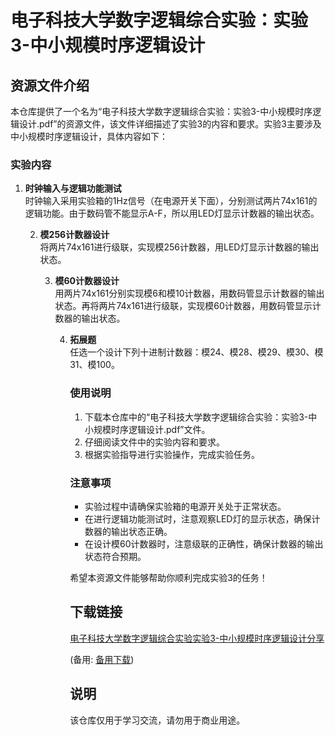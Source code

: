 # 电子科技大学数字逻辑综合实验：实验3-中小规模时序逻辑设计

## 资源文件介绍

本仓库提供了一个名为“电子科技大学数字逻辑综合实验：实验3-中小规模时序逻辑设计.pdf”的资源文件，该文件详细描述了实验3的内容和要求。实验3主要涉及中小规模时序逻辑设计，具体内容如下：

### 实验内容

1. **时钟输入与逻辑功能测试**  
   时钟输入采用实验箱的1Hz信号（在电源开关下面），分别测试两片74x161的逻辑功能。由于数码管不能显示A-F，所以用LED灯显示计数器的输出状态。

   2. **模256计数器设计**  
      将两片74x161进行级联，实现模256计数器，用LED灯显示计数器的输出状态。

      3. **模60计数器设计**  
         用两片74x161分别实现模6和模10计数器，用数码管显示计数器的输出状态。再将两片74x161进行级联，实现模60计数器，用数码管显示计数器的输出状态。

         4. **拓展题**  
            任选一个设计下列十进制计数器：模24、模28、模29、模30、模31、模100。

            ### 使用说明

            1. 下载本仓库中的“电子科技大学数字逻辑综合实验：实验3-中小规模时序逻辑设计.pdf”文件。
            2. 仔细阅读文件中的实验内容和要求。
            3. 根据实验指导进行实验操作，完成实验任务。

            ### 注意事项

            - 实验过程中请确保实验箱的电源开关处于正常状态。
            - 在进行逻辑功能测试时，注意观察LED灯的显示状态，确保计数器的输出状态正确。
            - 在设计模60计数器时，注意级联的正确性，确保计数器的输出状态符合预期。

            希望本资源文件能够帮助你顺利完成实验3的任务！

            ## 下载链接
            [电子科技大学数字逻辑综合实验实验3-中小规模时序逻辑设计分享](https://pan.quark.cn/s/e341d02739a5) 

            (备用: [备用下载](https://pan.baidu.com/s/1NxSN_T4aNR5xRc-pg3exaQ?pwd=1234))

            ## 说明

            该仓库仅用于学习交流，请勿用于商业用途。
